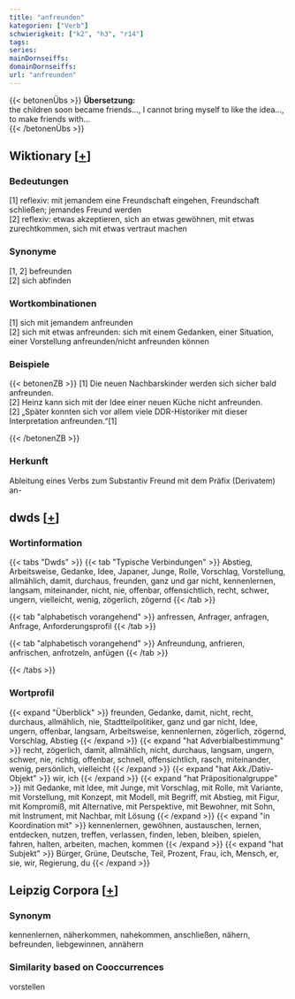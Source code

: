 ```yaml
---
title: "anfreunden"
kategorien: ["Verb"]
schwierigkeit: ["k2", "h3", "r14"]
tags:
series:
mainDornseiffs:
domainDornseiffs:
url: "anfreunden"
---
```


{{< betonenÜbs >}}
**Übersetzung:**  
the children soon became friends..., I cannot bring myself to like the idea..., to make friends with...  
{{< /betonenÜbs >}}

## Wiktionary [[+](https://de.wiktionary.org/wiki/anfreunden)]

### Bedeutungen
[1] reflexiv: mit jemandem eine Freundschaft eingehen, Freundschaft schließen; jemandes Freund werden  
[2] reflexiv: etwas akzeptieren, sich an etwas gewöhnen, mit etwas zurechtkommen, sich mit etwas vertraut machen  

### Synonyme
[1, 2] befreunden  
[2] sich abfinden  

### Wortkombinationen
[1] sich mit jemandem anfreunden  
[2] sich mit etwas anfreunden: sich mit einem Gedanken, einer Situation, einer Vorstellung anfreunden/nicht anfreunden können  

### Beispiele
{{< betonenZB >}}
[1] Die neuen Nachbarskinder werden sich sicher bald anfreunden.  
[2] Heinz kann sich mit der Idee einer neuen Küche nicht anfreunden.  
[2] „Später konnten sich vor allem viele DDR-Historiker mit dieser Interpretation anfreunden.“[1]  

{{< /betonenZB >}}
### Herkunft
Ableitung eines Verbs zum Substantiv Freund mit dem Präfix (Derivatem) an-  



## dwds [[+](https://www.dwds.de/wb/anfreunden)]

### Wortinformation
{{< tabs "Dwds" >}}
{{< tab "Typische Verbindungen" >}}
Abstieg, Arbeitsweise, Gedanke, Idee, Japaner, Junge, Rolle, Vorschlag, Vorstellung, allmählich, damit, durchaus, freunden, ganz und gar nicht, kennenlernen, langsam, miteinander, nicht, nie, offenbar, offensichtlich, recht, schwer, ungern, vielleicht, wenig, zögerlich, zögernd
{{< /tab >}}

{{< tab "alphabetisch vorangehend" >}}
anfressen, Anfrager, anfragen, Anfrage, Anforderungsprofil
{{< /tab >}}

{{< tab "alphabetisch vorangehend" >}}
Anfreundung, anfrieren, anfrischen, anfrotzeln, anfügen
{{< /tab >}}

{{< /tabs >}}

### Wortprofil
{{< expand "Überblick" >}} freunden, Gedanke, damit, nicht, recht, durchaus, allmählich, nie, Stadtteilpolitiker, ganz und gar nicht, Idee, ungern, offenbar, langsam, Arbeitsweise, kennenlernen, zögerlich, zögernd, Vorschlag, Abstieg {{< /expand >}}
{{< expand "hat Adverbialbestimmung" >}} recht, zögerlich, damit, allmählich, nicht, durchaus, langsam, ungern, schwer, nie, richtig, offenbar, schnell, offensichtlich, rasch, miteinander, wenig, persönlich, vielleicht {{< /expand >}}
{{< expand "hat Akk./Dativ-Objekt" >}} wir, ich {{< /expand >}}
{{< expand "hat Präpositionalgruppe" >}} mit Gedanke, mit Idee, mit Junge, mit Vorschlag, mit Rolle, mit Variante, mit Vorstellung, mit Konzept, mit Modell, mit Begriff, mit Abstieg, mit Figur, mit Kompromiß, mit Alternative, mit Perspektive, mit Bewohner, mit Sohn, mit Instrument, mit Nachbar, mit Lösung {{< /expand >}}
{{< expand "in Koordination mit" >}} kennenlernen, gewöhnen, austauschen, lernen, entdecken, nutzen, treffen, verlassen, finden, leben, bleiben, spielen, fahren, halten, arbeiten, machen, kommen {{< /expand >}}
{{< expand "hat Subjekt" >}} Bürger, Grüne, Deutsche, Teil, Prozent, Frau, ich, Mensch, er, sie, wir, Regierung, du {{< /expand >}}

## Leipzig Corpora [[+](https://corpora.uni-leipzig.de/en/res?word=anfreunden&corpusId=deu_newscrawl-public_2018)]


### Synonym
kennenlernen, näherkommen, nahekommen, anschließen, nähern, befreunden, liebgewinnen, annähern


### Similarity based on Cooccurrences
vorstellen

